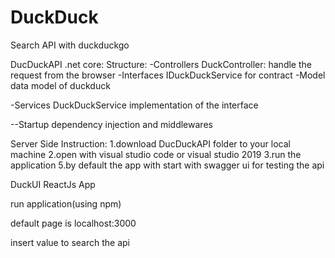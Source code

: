 # DuckDuck
 Search API with duckduckgo
 
 DucDuckAPI .net core:
Structure:
-Controllers
DuckController: handle the request from the browser
-Interfaces
 IDuckDuckService for contract
-Model
 data model of duckduck

-Services
DuckDuckService implementation of the interface

--Startup
dependency injection and middlewares


Server Side Instruction:
1.download DucDuckAPI folder to your local machine
2.open with visual studio code or visual studio 2019
3.run the application
5.by default the app with start with swagger ui for testing the api

DuckUI ReactJs App

run application(using npm)

default page is localhost:3000

insert value to search the api
